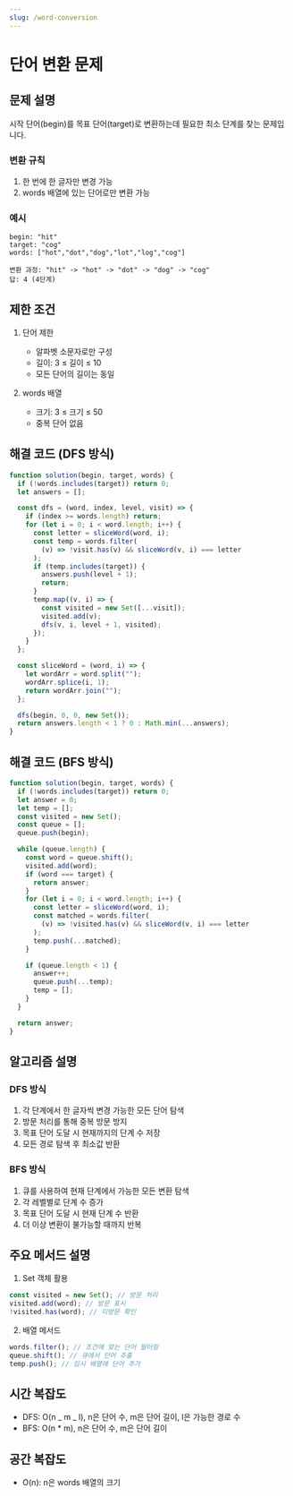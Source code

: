 ```yaml
---
slug: /word-conversion
---
```


# 단어 변환 문제

## 문제 설명

시작 단어(begin)를 목표 단어(target)로 변환하는데 필요한 최소 단계를 찾는 문제입니다.

### 변환 규칙

1. 한 번에 한 글자만 변경 가능
2. words 배열에 있는 단어로만 변환 가능

### 예시

```
begin: "hit"
target: "cog"
words: ["hot","dot","dog","lot","log","cog"]

변환 과정: "hit" -> "hot" -> "dot" -> "dog" -> "cog"
답: 4 (4단계)
```

## 제한 조건

1. 단어 제한

   - 알파벳 소문자로만 구성
   - 길이: 3 ≤ 길이 ≤ 10
   - 모든 단어의 길이는 동일

2. words 배열
   - 크기: 3 ≤ 크기 ≤ 50
   - 중복 단어 없음

## 해결 코드 (DFS 방식)

```javascript
function solution(begin, target, words) {
  if (!words.includes(target)) return 0;
  let answers = [];

  const dfs = (word, index, level, visit) => {
    if (index >= words.length) return;
    for (let i = 0; i < word.length; i++) {
      const letter = sliceWord(word, i);
      const temp = words.filter(
        (v) => !visit.has(v) && sliceWord(v, i) === letter
      );
      if (temp.includes(target)) {
        answers.push(level + 1);
        return;
      }
      temp.map((v, i) => {
        const visited = new Set([...visit]);
        visited.add(v);
        dfs(v, i, level + 1, visited);
      });
    }
  };

  const sliceWord = (word, i) => {
    let wordArr = word.split("");
    wordArr.splice(i, 1);
    return wordArr.join("");
  };

  dfs(begin, 0, 0, new Set());
  return answers.length < 1 ? 0 : Math.min(...answers);
}
```

## 해결 코드 (BFS 방식)

```javascript
function solution(begin, target, words) {
  if (!words.includes(target)) return 0;
  let answer = 0;
  let temp = [];
  const visited = new Set();
  const queue = [];
  queue.push(begin);

  while (queue.length) {
    const word = queue.shift();
    visited.add(word);
    if (word === target) {
      return answer;
    }
    for (let i = 0; i < word.length; i++) {
      const letter = sliceWord(word, i);
      const matched = words.filter(
        (v) => !visited.has(v) && sliceWord(v, i) === letter
      );
      temp.push(...matched);
    }

    if (queue.length < 1) {
      answer++;
      queue.push(...temp);
      temp = [];
    }
  }

  return answer;
}
```

## 알고리즘 설명

### DFS 방식

1. 각 단계에서 한 글자씩 변경 가능한 모든 단어 탐색
2. 방문 처리를 통해 중복 방문 방지
3. 목표 단어 도달 시 현재까지의 단계 수 저장
4. 모든 경로 탐색 후 최소값 반환

### BFS 방식

1. 큐를 사용하여 현재 단계에서 가능한 모든 변환 탐색
2. 각 레벨별로 단계 수 증가
3. 목표 단어 도달 시 현재 단계 수 반환
4. 더 이상 변환이 불가능할 때까지 반복

## 주요 메서드 설명

1. Set 객체 활용

```javascript
const visited = new Set(); // 방문 처리
visited.add(word); // 방문 표시
!visited.has(word); // 미방문 확인
```

2. 배열 메서드

```javascript
words.filter(); // 조건에 맞는 단어 필터링
queue.shift(); // 큐에서 단어 추출
temp.push(); // 임시 배열에 단어 추가
```

## 시간 복잡도

- DFS: O(n _ m _ l), n은 단어 수, m은 단어 길이, l은 가능한 경로 수
- BFS: O(n \* m), n은 단어 수, m은 단어 길이

## 공간 복잡도

- O(n): n은 words 배열의 크기
